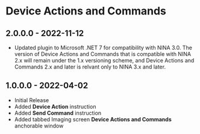 ﻿# Device Actions and Commands

## 2.0.0.0 - 2022-11-12
* Updated plugin to Microsoft .NET 7 for compatibility with NINA 3.0. The version of Device Actions and Commands that is compatible with NINA 2.x will remain under the 1.x versioning scheme, and Device Actions and Commands 2.x and later is relvant only to NINA 3.x and later.

## 1.0.0.0 - 2022-04-02
* Initial Release
* Added **Device Action** instruction
* Added **Send Command** instruction
* Added tabbed Imaging screen **Device Actions and Commands** anchorable window
